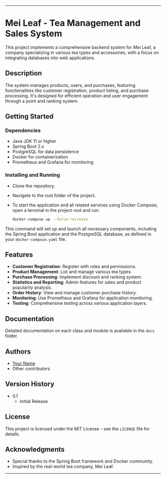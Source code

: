 ---

# Mei Leaf - Tea Management and Sales System

This project implements a comprehensive backend system for Mei Leaf, a company specializing in various tea types and accessories, with a focus on integrating databases into web applications.

## Description

The system manages products, users, and purchases, featuring functionalities like customer registration, product listing, and purchase processing. It's designed for efficient operation and user engagement through a point and ranking system.

## Getting Started

### Dependencies

- Java JDK 11 or higher
- Spring Boot 2.x
- PostgreSQL for data persistence
- Docker for containerization
- Prometheus and Grafana for monitoring

### Installing and Running

- Clone the repository.
- Navigate to the root folder of the project.
- To start the application and all related services using Docker Compose, open a terminal in the project root and run:

  ```bash
  docker-compose up --force-recreate
  ```

This command will set up and launch all necessary components, including the Spring Boot application and the PostgreSQL database, as defined in your `docker-compose.yaml` file.

## Features

- **Customer Registration**: Register with roles and permissions.
- **Product Management**: List and manage various tea types.
- **Purchase Processing**: Implement discount and ranking system.
- **Statistics and Reporting**: Admin features for sales and product popularity analysis.
- **Order History**: View and manage customer purchase history.
- **Monitoring**: Use Prometheus and Grafana for application monitoring.
- **Testing**: Comprehensive testing across various application layers.

## Documentation

Detailed documentation on each class and module is available in the `docs` folder.

## Authors

- [Your Name](mailto:your.email@example.com)
- Other contributors

## Version History

- 0.1
    - Initial Release

## License

This project is licensed under the MIT License - see the `LICENSE` file for details.

## Acknowledgments

- Special thanks to the Spring Boot framework and Docker community.
- Inspired by the real-world tea company, Mei Leaf.

---